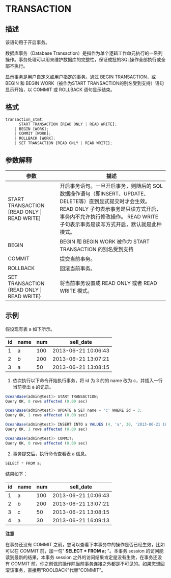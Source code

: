 TRANSACTION 
================================



描述 
-----------

该语句用于开启事务。

数据库事务（Database Transaction）是指作为单个逻辑工作单元执行的一系列操作。事务处理可以用来维护数据库的完整性，保证成批的SQL操作全部执行或全部不执行。

显示事务是用户自定义或用户指定的事务。通过 BEGIN TRANSACTION，或 BEGIN 和 BEGIN WORK（被作为START TRANSACTION的别名受到支持）语句显示开始，以 COMMIT 或 ROLLBACK 语句显示结束。

格式 
-----------

```javascript
transaction_stmt:
      START TRANSACTION [READ ONLY | READ WRITE];
    | BEGIN [WORK];
    | COMMIT [WORK];
    | ROLLBACK [WORK];
    | SET TRANSACTION {READ ONLY | READ WRITE};
```



参数解释 
-------------



|                    **参数**                     |                                                                                   **描述**                                                                                   |
|-----------------------------------------------|----------------------------------------------------------------------------------------------------------------------------------------------------------------------------|
| START TRANSACTION \[READ ONLY \| READ WRITE\] | 开启事务语句。一旦开启事务，则随后的 SQL 数据操作语句（即INSERT、UPDATE、DELETE等）直到显式提交时才会生效。 READ ONLY 子句表示事务是只读方式开启，事务内不允许执行修改操作。 READ WRITE 子句表示事务是读写方式开启，默认就是此种模式。 |
| BEGIN                                         | BEGIN 和 BEGIN WORK 被作为 START TRANSACTION 的别名受到支持                                                                                                                           |
| COMMIT                                        | 提交当前事务。                                                                                                                                                                    |
| ROLLBACK                                      | 回滚当前事务。                                                                                                                                                                    |
| SET TRANSACTION {READ ONLY \| READ WRITE}     | 将当前事务设置成 READ ONLY 或者 READ WRITE 模式。                                                                                                                                       |



示例 
-----------

假设现有表 a 如下所示。


| id | name | num |      sell_date      |
|----|------|-----|---------------------|
| 1  | a    | 100 | 2013-06-21 10:06:43 |
| 2  | b    | 200 | 2013-06-21 13:07:21 |
| 3  | a    | 50  | 2013-06-21 13:08:15 |



1. 依次执行以下命令开始执行事务，将 id 为 3 的的 name 改为 c，并插入一行当前卖出 a 的记录。




```javascript
OceanBase(admin@test)> START TRANSACTION;
Query OK, 0 rows affected (0.00 sec)

OceanBase(admin@test)> UPDATE a SET name = 'c' WHERE id = 3;
Query OK, 1 rows affected (0.00 sec)

OceanBase(admin@test)> INSERT INTO a VALUES (4, 'a', 30, '2013-06-21 16:09:13');
Query OK, 1 rows affected (0.00 sec)

OceanBase(admin@test)> COMMIT;
Query OK, 0 rows affected (0.00 sec)
```



2. 事务提交后，执行命令查看表 a 信息。




```javascript
SELECT * FROM a;
```



结果如下：


| id | name | num |      sell_date      |
|----|------|-----|---------------------|
| 1  | a    | 100 | 2013-06-21 10:06:43 |
| 2  | b    | 200 | 2013-06-21 13:07:21 |
| 3  | c    | 50  | 2013-06-21 13:08:15 |
| 4  | a    | 30  | 2013-06-21 16:09:13 |


**注意**



在事务还没有 COMMIT 之前，您可以查看下本事务中的操作是否已经生效，比如可以在 COMMIT 前，加一句" **SELECT \* FROM a;** "。本事务 session 的访问能读到最新的结果，本事务 session 之外的访问结果肯定是没有生效，在事务还没有 COMMIT 前，你之前做的操作除当前事务连接之外都是不可见的。如果您想回滚该事务，直接用"ROOLBACK"代替"COMMIT"。

